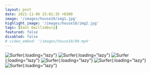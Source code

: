 ```yaml
---
layout: post
date: 2021-11-06 15:01:35 +0300
image: '/images/house10/img1.jpg'
highlight_image: '/images/house10/img2.jpg'
tags: [East Gwillimbury]
featured: false
disabled: false
# video_embed: '/images/house10/00.mp4'
---
```


![Surfer]({{site.baseurl}}/images/house10/img3.jpg){:loading="lazy"}
![Surfer]({{site.baseurl}}/images/house10/img4.jpg){:loading="lazy"}
![Surfer]({{site.baseurl}}/images/house10/img5.jpg){:loading="lazy"}
![Surfer]({{site.baseurl}}/images/house10/img6.jpg){:loading="lazy"}
![Surfer]({{site.baseurl}}/images/house10/img7.jpg){:loading="lazy"}
![Surfer]({{site.baseurl}}/images/house10/img8.jpg){:loading="lazy"}
